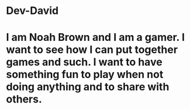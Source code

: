 # Dev-David

# I am Noah Brown and I am a gamer. I want to see how I can put together games and such. I want to have something fun to play when not doing anything and to share with others. 
